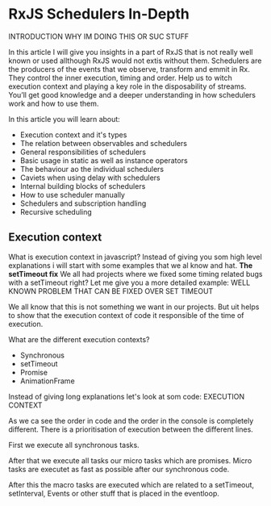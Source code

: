 # RxJS Schedulers In-Depth

INTRODUCTION WHY IM DOING THIS OR SUC STUFF

In this article I will give you insights in a part of RxJS that is not really well known or used allthough RxJS would not extis without them.
Schedulers are the producers of the events that we observe, transform and emmit in Rx. They control the inner execution, timing and order. Help us to witch execution context and playing a key role in the disposability of streams.
You’ll get good knowledge and a deeper understanding in how schedulers work and how to use them.

In this article you will learn about:

- Execution context and it's types
- The relation between observables and schedulers
- General responsibilities of schedulers
- Basic usage in static as well as instance operators
- The behaviour ao the individual schedulers 
- Caviets when using delay with schedulers
- Internal building blocks of schedulers
- How to use scheduler manually
- Schedulers and subscription handling
- Recursive scheduling 


## Execution context

What is execution context in javascript? 
Instead of giving you som high level explanations i will start with some examples that we al know and hat. 
**The setTimeout fix** 
We all had projects where we fixed some timing related bugs with a setTimeout right?
Let me give you a more detailed example: 
WELL KNOWN PROBLEM THAT CAN BE FIXED OVER SET TIMEOUT

We all know that this is not something we want in our projects. But uit helps to show that the execution context of code it responsible of the time of execution.

What are the different execution contexts?
- Synchronous
- setTimeout
- Promise
- AnimationFrame

Instead of giving long explanations let's look at som code:
EXECUTION CONTEXT 

As we ca see the order in code and the order in the console is completely different.
There is a prioritisation of execution between the different lines.

First we execute all synchronous tasks. 

After that we execute all tasks our micro tasks which are promises. 
Micro tasks are executet as fast as possible after our synchronous code.

After this the macro tasks are executed which are related to a setTimeout, setInterval, Events or other stuff that is placed in the eventloop. 
